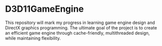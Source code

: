 # D3D11GameEngine
This repository will mark my progress in learning game engine design and DirectX graphics programming. The ultimate goal of the project is to create an efficient game engine through cache-friendly, multithreaded design, while maintaining flexibility.
